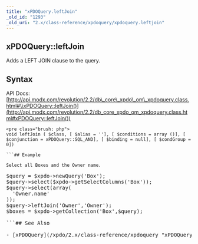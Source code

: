 ```yaml
---
title: "xPDOQuery.leftJoin"
_old_id: "1293"
_old_uri: "2.x/class-reference/xpdoquery/xpdoquery.leftjoin"
---
```


## xPDOQuery::leftJoin

Adds a LEFT JOIN clause to the query.

## Syntax

API Docs: [http://api.modx.com/revolution/2.2/db\_core\_xpdo\_om\_xpdoquery.class.html#\\xPDOQuery::leftJoin()](http://api.modx.com/revolution/2.2/db_core_xpdo_om_xpdoquery.class.html#xPDOQuery::leftJoin())

```
<pre class="brush: php">
void leftJoin ( $class, [ $alias = ''], [ $conditions = array ()], [ $conjunction = xPDOQuery::SQL_AND], [ $binding = null], [ $condGroup = 0])

```## Example

Select all Boxes and the Owner name.

```
<pre class="brush: php">
$query = $xpdo->newQuery('Box');
$query->select($xpdo->getSelectColumns('Box'));
$query->select(array(
  'Owner.name'
));
$query->leftJoin('Owner','Owner');
$boxes = $xpdo->getCollection('Box',$query);

```## See Also

- [xPDOQuery](/xpdo/2.x/class-reference/xpdoquery "xPDOQuery")